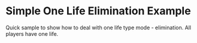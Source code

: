 # Simple One Life Elimination Example
Quick sample to show how to deal with one life type mode - elimination. All players have one life.
